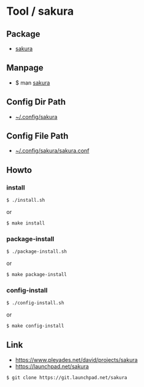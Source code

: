 
# Tool / sakura


## Package

* [sakura](https://packages.ubuntu.com/focal/sakura)


## Manpage

* $ man [sakura](http://manpages.ubuntu.com/manpages/focal/man1/sakura.1.html)


## Config Dir Path

* [~/.config/sakura](config/sakura)


## Config File Path

* [~/.config/sakura/sakura.conf](config/sakura/sakura.conf)


## Howto

### install

``` sh
$ ./install.sh
```

or

``` sh
$ make install
```


### package-install

``` sh
$ ./package-install.sh
```

or

``` sh
$ make package-install
```


### config-install

``` sh
$ ./config-install.sh
```

or

``` sh
$ make config-install
```


## Link

* https://www.pleyades.net/david/projects/sakura
* https://launchpad.net/sakura

``` sh
$ git clone https://git.launchpad.net/sakura
```
